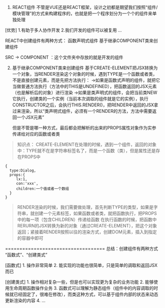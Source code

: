 1. REACT组件
  不管是VUE还是REACT框架，设计之初都是期望我们按照“组件/模块管理”的方式来构建程序的，也就是把一个程序划分为一个个的组件来单独处理

  [优势]
     1.有助于多人协作开发
     2.我们开发的组件可以被复用
     ...


  REACT中创建组件有两种方式：
    函数声明式组件
    基于继承COMPONENT类来创建组件

  SRC -> COMPONENT ：这个文件夹中存放的就是开发的组件


2. 基于继承COMPONENT类来创建组件
  基于CREATE-ELEMENT把JSX转换为一个对象，当RENDER渲染这个对象的时候，遇到TYPE是一个函数或者类，不是直接创建元素，而是先把方法执行：
    ->如果是函数式声明的组件，就把它当做普通方法执行（方法中的THIS是UNDEFINED），把函数返回的JSX元素（也是解析后的对象）进行渲染
    ->如果是类声明式的组件，会把当前类NEW它执行，创建类的一个实例（当前本次调取的组件就是它的实例），执行CONSTRUCTOR之后，会执行THIS.RENDER()，把RENDER中返回的JSX拿过来渲染，所以“类声明式组件，必须有一个RENDER的方法，方法中需要返回一个JSX元素”

   但是不管是哪一种方式，最后都会把解析的出来的PROPS属性对象作为实参传递给对应的函数或者类




> 知识点：
> CREATE-ELEMENT在处理的时候，遇到一个组件，返回的对象中：TYPE就不在是字符串标签名了，而是一个函数（类），但是属性还是存在PROPS中
```
{
  type:Dialog,
  props:{
     lx:1,
     con:'xxx',
     children:一个值或者一个数组
  }
}
```
> RENDER渲染的时候，我们需要做处理，首先判断TYPE的类型，如果是字符串，就创建一个元素标签，如果函数或者类，就把函数执行，把PROPS中的每一项（包含CHILDREN）传递给函数
> 在执行函数的时候，把函数中RERURN的JSX转换为新的对象（通过CREATE-ELEMENT），把这个对象返回；紧接着RENDER按照以往的渲染方式，创建DOM元素，插入到指定的容器中即可


===================================
总结：创建组件有两种方式 “函数式”、“创建类式”

  [函数式]
     1. 操作非常简单
     2. 能实现的功能也很简单，只是简单的调取和返回JSX而已

  [创建类式]
     1. 操作相对复杂一些，但是也可以实现更为复杂的业务功能
     2. 能够使用生命周期函数操作业务
     3. 函数式可以理解为静态组件（组件中的内容调取的时候就已经固定了，很难在修改），而类这种方式，可以基于组件内部的状态来动态更新渲染的内容
     4. ...























